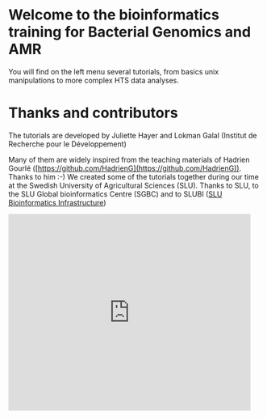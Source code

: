 # Welcome to the bioinformatics training for Bacterial Genomics and AMR

You will find on the left menu several tutorials, from basics unix manipulations to more complex HTS data analyses.


# Thanks and contributors

The tutorials are developed by Juliette Hayer and Lokman Galal (Institut de Recherche pour le Développement)

Many of them are widely inspired from the teaching materials of Hadrien Gourlé ([https://github.com/HadrienG](https://github.com/HadrienG)). Thanks to him :-)
We created some of the tutorials together during our time at the Swedish University of Agricultural Sciences (SLU). Thanks to SLU, to the SLU Global bioinformatics Centre (SGBC) and to SLUBI ([SLU Bioinformatics Infrastructure](https://www.slubi.se/))


<iframe src="https://docs.google.com/presentation/d/e/2PACX-1vQXz3CEsmR30SJTu0uMMbx_RU9JQsXcIosCPiIxRi-xQie_7VCpKahrBCsYENup7g/embed?start=false&loop=false&delayms=3000" frameborder="0" width="480" height="389" allowfullscreen="true" mozallowfullscreen="true" webkitallowfullscreen="true"></iframe>

